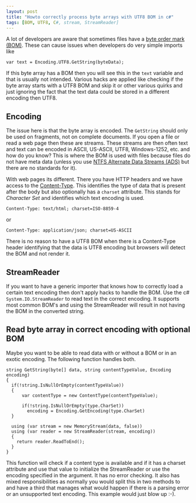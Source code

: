 ```yaml
---
layout: post
title: "Howto correctly process byte arrays with UTF8 BOM in c#"
tags: [BOM, UTF8, C#, stream, StreamReader]
---
```


A lot of developers are aware that sometimes files have a [byte order mark (BOM)](https://en.wikipedia.org/wiki/Byte_order_mark). These can cause issues when developers do very simple imports like

    var text = Encoding.UTF8.GetString(byteData);

If this byte array has a BOM then you will see this in the `text` variable and that is usually not intended. Various hacks are applied like checking if the byte array starts with a UTF8 BOM and skip it or other various quirks and just ignoring the fact that the text data could be stored in a different encoding then UTF8.

## Encoding

The issue here is that the byte array is encoded. The `GetString` should only be used on fragments, not on complete documents. If you open a file or read a web page then these are streams. These streams are then often text and text can be encoded in ASCII, US-ASCII, UTF8, Windows-1252, etc. and how do you know? This is where the BOM is used with files because files do not have meta data (unless you use [NTFS Alternate Data Streams (ADS)](https://support.microsoft.com/en-us/kb/105763) but there are no standards for it).

With web pages its different. There you have HTTP headers and we have access to the [Content-Type](https://www.w3.org/Protocols/rfc2616/rfc2616-sec14.html#sec14.17). This identifies the type of data that is present after the body but also optionally has a `charset` attribute. This stands for *Character Set* and identifies which text encoding is used.

    Content-Type: text/html; charset=ISO-8859-4

or

    Content-Type: application/json; charset=US-ASCII


There is no reason to have a UTF8 BOM when there is a Content-Type header identifying that the data is UTF8 encoding but browsers will detect the BOM and not render it.


## StreamReader

If you want to have a generic importer that knows how to correctly load a certain text encoding then don't apply hacks to handle the BOM. Use the c# `System.IO.StreamReader` to read text in the correct encoding. It supports most common BOM's and using the StreamReader will result in not having the BOM in the converted string.

## Read byte array in correct encoding with optional BOM

Maybe you want to be able to read data with or without a BOM or in an exotic encoding. The following function handles both.

    string GetString(byte[] data, string contentTypeValue, Encoding encoding)
    {
      if(!string.IsNullOrEmpty(contentTypeValue))
      {
          var contentType = new ContentType(contentTypeValue);

          if(!string.IsNullOrEmpty(type.CharSet))
            encoding = Encoding.GetEncoding(type.CharSet)
      }

      using (var stream = new MemoryStream(data, false))
      using (var reader = new StreamReader(stream, encoding))
      {
        return reader.ReadToEnd();
      }
    }

This function will check if a content type is available and if it has a charset attribute and use that value to initialize the StreamReader or use the encoding specified in the argument. It has no error checking. It also has mixed responsibilities as normally you would split this in two methods to and have a third that manages what would happen if there is a parsing error or an unsupported text encoding. This example would just blow up :-).

